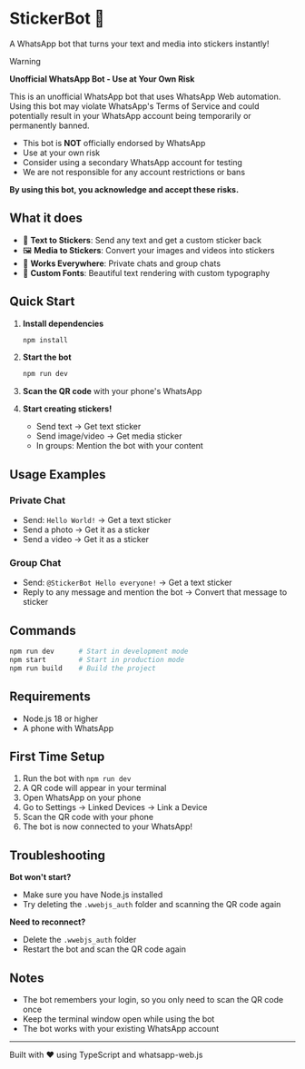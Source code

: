 # StickerBot 🤖

A WhatsApp bot that turns your text and media into stickers instantly!

> [!WARNING]
> **Unofficial WhatsApp Bot - Use at Your Own Risk**
> 
> This is an unofficial WhatsApp bot that uses WhatsApp Web automation. Using this bot may violate WhatsApp's Terms of Service and could potentially result in your WhatsApp account being temporarily or permanently banned.
> 
> - This bot is **NOT** officially endorsed by WhatsApp
> - Use at your own risk
> - Consider using a secondary WhatsApp account for testing
> - We are not responsible for any account restrictions or bans
> 
> **By using this bot, you acknowledge and accept these risks.**

## What it does

- 📝 **Text to Stickers**: Send any text and get a custom sticker back
- 🖼️ **Media to Stickers**: Convert your images and videos into stickers
- 👥 **Works Everywhere**: Private chats and group chats
- 🎨 **Custom Fonts**: Beautiful text rendering with custom typography

## Quick Start

1. **Install dependencies**
   ```bash
   npm install
   ```

2. **Start the bot**
   ```bash
   npm run dev
   ```

3. **Scan the QR code** with your phone's WhatsApp

4. **Start creating stickers!**
   - Send text → Get text sticker
   - Send image/video → Get media sticker
   - In groups: Mention the bot with your content

## Usage Examples

### Private Chat
- Send: `Hello World!` → Get a text sticker
- Send a photo → Get it as a sticker
- Send a video → Get it as a sticker

### Group Chat
- Send: `@StickerBot Hello everyone!` → Get a text sticker
- Reply to any message and mention the bot → Convert that message to sticker

## Commands

```bash
npm run dev      # Start in development mode
npm start        # Start in production mode
npm run build    # Build the project
```

## Requirements

- Node.js 18 or higher
- A phone with WhatsApp

## First Time Setup

1. Run the bot with `npm run dev`
2. A QR code will appear in your terminal
3. Open WhatsApp on your phone
4. Go to Settings → Linked Devices → Link a Device
5. Scan the QR code with your phone
6. The bot is now connected to your WhatsApp!

## Troubleshooting

**Bot won't start?**
- Make sure you have Node.js installed
- Try deleting the `.wwebjs_auth` folder and scanning the QR code again

**Need to reconnect?**
- Delete the `.wwebjs_auth` folder
- Restart the bot and scan the QR code again

## Notes

- The bot remembers your login, so you only need to scan the QR code once
- Keep the terminal window open while using the bot
- The bot works with your existing WhatsApp account

---

Built with ❤️ using TypeScript and whatsapp-web.js
